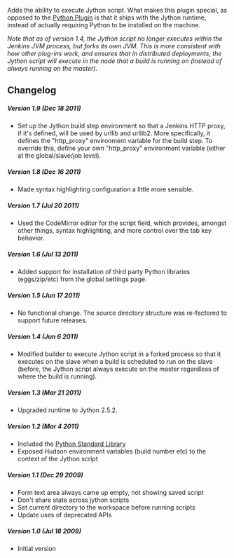 Adds the ability to execute Jython script. What makes this plugin
special, as opposed to the [Python
Plugin](https://wiki.jenkins.io/display/JENKINS/Python+Plugin) is that it
ships with the Jython runtime, instead of actually requiring Python to
be installed on the machine.

*Note that as of version 1.4, the Jython script no longer executes
within the Jenkins JVM process, but forks its own JVM. This is more
consistent with how other plug-ins work, and ensures that in distributed
deployments, the Jython script will execute in the node that a build is
running on (instead of always running on the master).*

## Changelog

##### Version 1.9 (Dec 18 2011)

-   Set up the Jython build step environment so that a Jenkins HTTP
    proxy, if it's defined, will be used by urllib and urllib2. More
    specifically, it defines the "http\_proxy" environment variable for
    the build step. To override this, define your own "http\_proxy"
    environment variable (either at the global/slave/job level).

##### Version 1.8 (Dec 16 2011)

-   Made syntax highlighting configuration a little more sensible.

##### Version 1.7 (Jul 20 2011)

-   Used the CodeMirror editor for the script field, which provides,
    amongst other things, syntax highlighting, and more control over the
    tab key behavior.

##### Version 1.6 (Jul 13 2011)

-   Added support for installation of third party Python libraries
    (eggs/zip/etc) from the global settings page.

##### Version 1.5 (Jun 17 2011)

-   No functional change. The source directory structure was re-factored
    to support future releases.

##### Version 1.4 (Jun 6 2011)

-   Modified builder to execute Jython script in a forked process so
    that it executes on the slave when a build is scheduled to run on
    the slave (before, the Jython script always execute on the master
    regardless of where the build is running).

##### Version 1.3 (Mar 21 2011)

-   Upgraded runtime to Jython 2.5.2.

##### Version 1.2 (Mar 4 2011)

-   Included the [Python Standard
    Library](http://www.jython.org/docs/library/indexprogress.html)
-   Exposed Hudson environment variables (build number etc) to the
    context of the Jython script

##### Version 1.1 (Dec 29 2009)

-   Form text area always came up empty, not showing saved script
-   Don't share state across jython scripts
-   Set current directory to the workspace before running scripts
-   Update uses of deprecated APIs

##### Version 1.0 (Jul 18 2009)

-   Initial version
